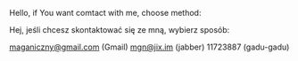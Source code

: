 Hello, if You want comtact with me, choose method:

Hej, jeśli chcesz skontaktować się ze mną, wybierz sposób:

maganiczny@gmail.com (Gmail)
mgn@jix.im (jabber) 
11723887 (gadu-gadu) 
